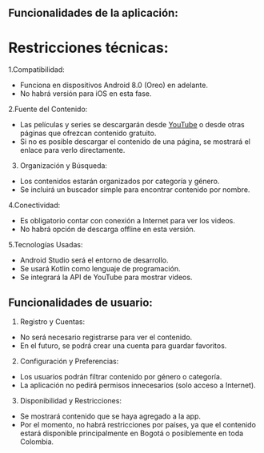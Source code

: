## Funcionalidades de la aplicación:

# Restricciones técnicas:

1.Compatibilidad:
- Funciona en dispositivos Android 8.0 (Oreo) en adelante.
- No habrá versión para iOS en esta fase.

2.Fuente del Contenido: 
- Las películas y series se descargarán desde [YouTube](https://www.youtube.com) o desde otras páginas que ofrezcan contenido gratuito.
- Si no es posible descargar el contenido de una página, se mostrará el enlace para verlo directamente.

3. Organización y Búsqueda:
- Los contenidos estarán organizados por categoría y género.
- Se incluirá un buscador simple para encontrar contenido por nombre.

4.Conectividad: 
- Es obligatorio contar con conexión a Internet para ver los videos.
- No habrá opción de descarga offline en esta versión.

5.Tecnologías Usadas:
- Android Studio será el entorno de desarrollo.
- Se usará Kotlin como lenguaje de programación.
- Se integrará la API de YouTube para mostrar videos.

## Funcionalidades de usuario: 

1. Registro y Cuentas:
- No será necesario registrarse para ver el contenido.
- En el futuro, se podrá crear una cuenta para guardar favoritos.

2. Configuración y Preferencias:
- Los usuarios podrán filtrar contenido por género o categoría.
- La aplicación no pedirá permisos innecesarios (solo acceso a Internet).

3.  Disponibilidad y Restricciones:
- Se mostrará contenido que se haya agregado a la app.
- Por el momento, no habrá restricciones por países, ya que el contenido estará disponible principalmente en Bogotá o posiblemente en toda Colombia.


